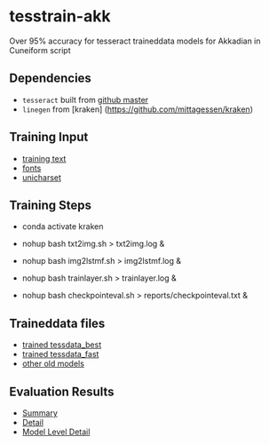 # tesstrain-akk

Over 95% accuracy for tesseract traineddata models for Akkadian in Cuneiform script

## Dependencies

* `tesseract` built from [github master](https://github.com/tesseract-ocr/tesseract)
* `linegen` from [kraken] (https://github.com/mittagessen/kraken)

## Training Input

* [training text](https://github.com/Shreeshrii/tesstrain-akk/blob/master/langdata/akk.training_text)
* [fonts](https://github.com/Shreeshrii/tesstrain-akk/blob/master/langdata/akk.fontslist.txt)
* [unicharset](https://github.com/Shreeshrii/tesstrain-akk/blob/master/data/akk/akk.unicharset)

## Training Steps

* conda activate kraken
* nohup bash txt2img.sh   > txt2img.log & 

* nohup bash  img2lstmf.sh > img2lstmf.log & 

* nohup bash trainlayer.sh > trainlayer.log & 

* nohup bash checkpointeval.sh > reports/checkpointeval.txt & 

## Traineddata files

* [trained tessdata_best](https://github.com/Shreeshrii/tesstrain-akk/tree/master/data/akk/tessdata_best)
* [trained tessdata_fast](https://github.com/Shreeshrii/tesstrain-akk/tree/master/data/akk/tessdata_fast)
* [other old models](https://github.com/Shreeshrii/tesstrain-akk/tree/master/data)

## Evaluation Results

* [Summary](https://github.com/Shreeshrii/tesstrain-akk/blob/master/reports/checkpointeval-summary.txt)
* [Detail](https://github.com/Shreeshrii/tesstrain-akk/blob/master/reports/checkpointeval.txt)
* [Model Level Detail](https://github.com/Shreeshrii/tesstrain-akk/tree/master/reports)
